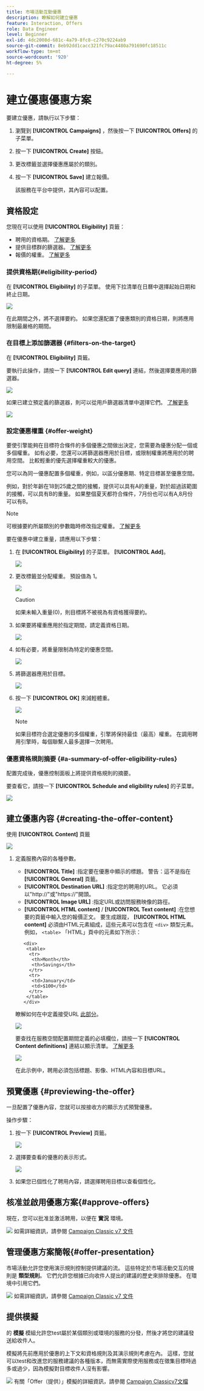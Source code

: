 ```yaml
---
title: 市場活動互動優惠
description: 瞭解如何建立優惠
feature: Interaction, Offers
role: Data Engineer
level: Beginner
exl-id: 4dc2008d-681c-4a79-8fc8-c270c9224ab9
source-git-commit: 8eb92dd1cacc321fc79ac4480a791690fc18511c
workflow-type: tm+mt
source-wordcount: '920'
ht-degree: 5%

---
```


# 建立優惠優惠方案

要建立優惠，請執行以下步驟：

1. 瀏覽到 **[!UICONTROL Campaigns]** ，然後按一下 **[!UICONTROL Offers]** 的子菜單。

1. 按一下 **[!UICONTROL Create]** 按鈕。

1. 更改標籤並選擇優惠應屬於的類別。

1. 按一下 **[!UICONTROL Save]** 建立報價。

   該服務在平台中提供，其內容可以配置。

## 資格設定

您現在可以使用 **[!UICONTROL Eligibility]** 頁籤：

* 聘用的資格期。 [了解更多](#eligibility-period)
* 提供目標群的篩選器。 [了解更多](#filters-on-the-target)
* 報價的權重。 [了解更多](#offer-weight)

### 提供資格期{#eligibility-period}

在 **[!UICONTROL Eligibility]** 的子菜單。 使用下拉清單在日曆中選擇起始日期和終止日期。

![](assets/offer_eligibility_create_002.png)

在此期間之外，將不選擇要約。 如果您還配置了優惠類別的資格日期，則將應用限制最嚴格的期間。

### 在目標上添加篩選器 {#filters-on-the-target}

在 **[!UICONTROL Eligibility]** 頁籤。

要執行此操作，請按一下 **[!UICONTROL Edit query]** 連結，然後選擇要應用的篩選器。

![](assets/offer_eligibility_create_003.png)

如果已建立預定義的篩選器，則可以從用戶篩選器清單中選擇它們。 [了解更多](interaction-predefined-filters.md)

![](assets/offer_eligibility_create_004.png)

### 設定優惠權重 {#offer-weight}

要使引擎能夠在目標符合條件的多個優惠之間做出決定，您需要為優惠分配一個或多個權重。 如有必要，您還可以將篩選器應用於目標，或限制權重將應用於的聘用空間。 比較輕重的優先選擇權重較大的優惠。

您可以為同一優惠配置多個權重，例如，以區分優惠期、特定目標甚至優惠空間。

例如，對於年齡在18到25歲之間的接觸，提供可以具有A的重量，對於超過該範圍的接觸，可以具有B的重量。 如果整個夏天都符合條件，7月份也可以有A,8月份可以有B。

>[!NOTE]
>
>可根據要約所屬類別的參數臨時修改指定權重。 [了解更多](interaction-offer-catalog.md#creating-offer-categories)

要在優惠中建立重量，請應用以下步驟：

1. 在 **[!UICONTROL Eligibility]** 的子菜單。 **[!UICONTROL Add]**。

   ![](assets/offer_weight_create_001.png)

1. 更改標籤並分配權重。 預設值為 1。

   ![](assets/offer_weight_create_006.png)

   >[!CAUTION]
   >
   >如果未輸入重量(0)，則目標將不被視為有資格獲得要約。

1. 如果要將權重應用於指定期間，請定義資格日期。

   ![](assets/offer_weight_create_002.png)

1. 如有必要，將重量限制為特定的優惠空間。

   ![](assets/offer_weight_create_003.png)

1. 將篩選器應用於目標。

   ![](assets/offer_weight_create_004.png)

1. 按一下 **[!UICONTROL OK]** 來減輕體重。

   ![](assets/offer_weight_create_005.png)

   >[!NOTE]
   >
   >如果目標符合選定優惠的多個權重，引擎將保持最佳（最高）權重。 在調用聘用引擎時，每個聯繫人最多選擇一次聘用。

### 優惠資格規則摘要 {#a-summary-of-offer-eligibility-rules}

配置完成後，優惠控制面板上將提供資格規則的摘要。

要查看它，請按一下 **[!UICONTROL Schedule and eligibility rules]** 的子菜單。

![](assets/offer_eligibility_create_005.png)

## 建立優惠內容 {#creating-the-offer-content}

使用 **[!UICONTROL Content]** 頁籤

![](assets/offer_content_create_001.png)

1. 定義服務內容的各種參數。

   * **[!UICONTROL Title]** :指定要在優惠中顯示的標題。 警告：這不是指在 **[!UICONTROL General]** 頁籤。
   * **[!UICONTROL Destination URL]** :指定您的聘用的URL。 它必須以&quot;http://&quot;或&quot;https://&quot;開頭。
   * **[!UICONTROL Image URL]** :指定URL或訪問服務映像的路徑。
   * **[!UICONTROL HTML content]** / **[!UICONTROL Text content]** :在您想要的頁籤中輸入您的報價正文。 要生成跟蹤， **[!UICONTROL HTML content]** 必須由HTML元素組成，這些元素可以包含在 `<div>` 類型元素。 例如， `<table>` 「HTML」頁中的元素如下所示：

   ```
      <div> 
       <table>
        <tr>
         <th>Month</th>
         <th>Savings</th>   
        </tr>   
        <tr>    
         <td>January</td>
         <td>$100</td>   
        </tr> 
       </table> 
      </div>
   ```

   瞭解如何在中定義接受URL [此部分](interaction-offer-spaces.md#configuring-the-status-when-the-proposition-is-accepted)。

   ![](assets/offer_content_create_002.png)

   要查找在服務空間配置期間定義的必填欄位，請按一下 **[!UICONTROL Content definitions]** 連結以顯示清單。 [了解更多](interaction-offer-spaces.md)

   ![](assets/offer_content_create_003.png)

   在此示例中，聘用必須包括標題、影像、HTML內容和目標URL。

## 預覽優惠 {#previewing-the-offer}

一旦配置了優惠內容，您就可以按接收方的顯示方式預覽優惠。

操作步驟：

1. 按一下 **[!UICONTROL Preview]** 頁籤。

   ![](assets/offer_preview_create_001.png)

1. 選擇要查看的優惠的表示形式。

   ![](assets/offer_preview_create_002.png)

1. 如果您已個性化了聘用內容，請選擇聘用目標以查看個性化。

<!--

## Create a hypothesis on an offer {#creating-a-hypothesis-on-an-offer}

You can create hypotheses on your offer propositions. This lets you determine the impact of your offers on purchases carried out for the product concerned.

>[!NOTE]
>
>These hypotheses are carried out via Response Manager. Please check your license agreement.

Hypotheses carried out on an offer proposition are referenced in their **[!UICONTROL Measure]** tab.

Creating hypotheses is detailed in [this page](../../campaign/using/about-response-manager.md).

-->

## 核准並啟用優惠方案{#approve-offers}

現在，您可以批准並激活聘用，以便在 **實況** 環境。

![](../assets/do-not-localize/book.png) 如需詳細資訊，請參閱 [Campaign Classic v7 文件](https://experienceleague.adobe.com/docs/campaign-classic/using/managing-offers/managing-an-offer-catalog/approving-and-activating-an-offer.html?lang=en#approving-offer-content)

## 管理優惠方案簡報{#offer-presentation}

市場活動允許您使用演示規則控制提供建議的流。 這些特定於市場活動交互的規則是 **類型規則**。 它們允許您根據已向收件人提出的建議的歷史來排除優惠。 在環境中引用它們。

![](../assets/do-not-localize/book.png) 如需詳細資訊，請參閱 [Campaign Classic v7 文件](https://experienceleague.adobe.com/docs/campaign-classic/using/managing-offers/managing-an-offer-catalog/managing-offer-presentation.html?lang=en#managing-offers)

## 提供模擬

的 **模擬** 模組允許您test屬於某個類別或環境的服務的分發，然後才將您的建議發送給收件人。

模擬將先前應用於優惠的上下文和資格規則及其演示規則考慮在內。 這樣，您就可以test和改進您的服務建議的各種版本，而無需實際使用服務或在徵集目標時過多或過少，因為模擬對目標收件人沒有影響。

![](../assets/do-not-localize/book.png) 有關「Offer（提供）」模擬的詳細資訊，請參閱 [Campaign Classicv7文檔](https://experienceleague.adobe.com/docs/campaign-classic/using/managing-offers/simulating-offers/about-offers-simulation.html?lang=en)
